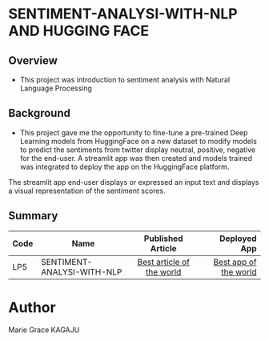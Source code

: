 # SENTIMENT-ANALYSI-WITH-NLP AND HUGGING FACE

## Overview
- This project was introduction to sentiment analysis with Natural Language Processing

## Background
- This project gave me the opportunity to fine-tune a pre-trained Deep Learning models from HuggingFace on a new dataset to modify models to predict the sentiments from twitter display neutral, positive, negative for the end-user. A streamlit app was then created and models trained was integrated to deploy the app on the HuggingFace platform.

The streamlit app end-user displays or expressed an input text and displays a visual representation of the sentiment scores.


## Summary
| Code      | Name        | Published Article |  Deployed App |
|-----------|-------------|:-------------:|------:|
| LP5 | SENTIMENT-ANALYSI-WITH-NLP| [Best article of the world](https://medium.com/@kagajugrace/sentiment-analysis-with-natural-language-processing-using-hugging-face-6dcf6442725e) | [Best app of the world](https://huggingface.co/spaces/kagaju/SENTIMENT_ANALYSIS_APP) |


# Author 
Marie Grace KAGAJU
